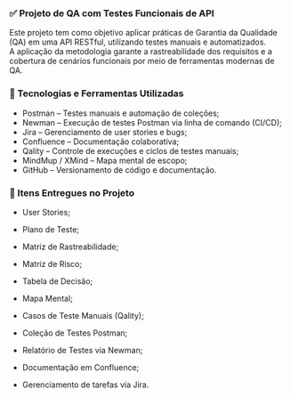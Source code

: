 ### ✅ Projeto de QA com Testes Funcionais de API

Este projeto tem como objetivo aplicar práticas de Garantia da Qualidade (QA) em uma API RESTful, utilizando testes manuais e automatizados. \
A aplicação da metodologia garante a rastreabilidade dos requisitos e a cobertura de cenários funcionais por meio de ferramentas modernas de QA.

### 🔧 Tecnologias e Ferramentas Utilizadas

- Postman – Testes manuais e automação de coleções;
- Newman – Execução de testes Postman via linha de comando (CI/CD);
- Jira – Gerenciamento de user stories e bugs;
- Confluence – Documentação colaborativa;
- Qality – Controle de execuções e ciclos de testes manuais;
- MindMup / XMind – Mapa mental de escopo;
- GitHub – Versionamento de código e documentação.

### 📌 Itens Entregues no Projeto

- User Stories;

- Plano de Teste;

- Matriz de Rastreabilidade;

- Matriz de Risco;

- Tabela de Decisão;

- Mapa Mental;

- Casos de Teste Manuais (Qality);

- Coleção de Testes Postman;

- Relatório de Testes via Newman;

- Documentação em Confluence;

- Gerenciamento de tarefas via Jira.
